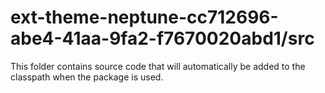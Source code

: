 # ext-theme-neptune-cc712696-abe4-41aa-9fa2-f7670020abd1/src

This folder contains source code that will automatically be added to the classpath when
the package is used.

